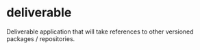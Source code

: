 # deliverable
Deliverable application that will take references to other versioned packages / repositories.
